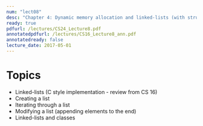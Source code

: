 ```yaml
---
num: "lect08"
desc: "Chapter 4: Dynamic memory allocation and linked-lists (with structs), intro to lab04 "
ready: true
pdfurl: /lectures/CS24_Lecture8.pdf
annotatedpdfurl: /lectures/CS16_Lecture8_ann.pdf
annotatedready: false
lecture_date: 2017-05-01 
---
```


# Topics

* Linked-lists (C style implementation - review from CS 16)
* Creating a list
* Iterating through a list 
* Modifying a list (appending elements to the end)
* Linked-lists and classes
